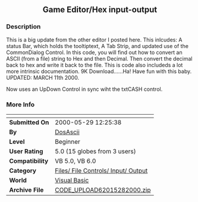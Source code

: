 ﻿<div align="center">

## Game Editor/Hex input\-output


</div>

### Description

This is a big update from the other editor I posted here. This inlcudes: A status Bar, which holds the tooltiptext, A Tab Strip, and updated use of the CommonDialog Control. In this code, you will find out how to convert an ASCII (from a file) string to Hex and then Decimal. Then convert the decimal back to hex and write it back to the file. This is code also includeds a lot more intrinsic documentation. 9K Download......Ha! Have fun with this baby.   UPDATED: MARCH 11th 2000.

Now uses an UpDown Control in sync wiht the txtCASH control.
 
### More Info
 


<span>             |<span>
---                |---
**Submitted On**   |2000-05-29 12:25:38
**By**             |[DosAscii](https://github.com/Planet-Source-Code/PSCIndex/blob/master/ByAuthor/dosascii.md)
**Level**          |Beginner
**User Rating**    |5.0 (15 globes from 3 users)
**Compatibility**  |VB 5\.0, VB 6\.0
**Category**       |[Files/ File Controls/ Input/ Output](https://github.com/Planet-Source-Code/PSCIndex/blob/master/ByCategory/files-file-controls-input-output__1-3.md)
**World**          |[Visual Basic](https://github.com/Planet-Source-Code/PSCIndex/blob/master/ByWorld/visual-basic.md)
**Archive File**   |[CODE\_UPLOAD62015282000\.zip](https://github.com/Planet-Source-Code/dosascii-game-editor-hex-input-output__1-6062/archive/master.zip)








